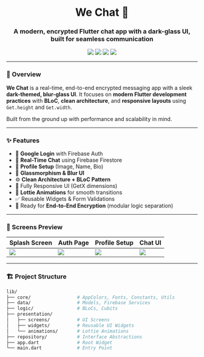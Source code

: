 <!-- We Chat README -->

<h1 align="center">We Chat 💬</h1>
<h3 align="center">A modern, encrypted Flutter chat app with a dark-glass UI, built for seamless communication</h3>

<p align="center">
  <img src="https://img.shields.io/badge/Flutter-%2302569B.svg?&logo=flutter&logoColor=white"/>
  <img src="https://img.shields.io/badge/Dart-%230175C2.svg?&logo=dart&logoColor=white"/>
  <img src="https://img.shields.io/badge/Architecture-Clean--BLoC-success"/>
  <img src="https://img.shields.io/badge/Status-In%20Progress-orange"/>
</p>

---

### 🧠 Overview

**We Chat** is a real-time, end-to-end encrypted messaging app with a sleek **dark-themed, blur-glass UI**. It focuses on **modern Flutter development practices** with **BLoC**, **clean architecture**, and **responsive layouts** using `Get.height` and `Get.width`.

Built from the ground up with performance and scalability in mind.

---

### ✨ Features

- 🔐 **Google Login** with Firebase Auth  
- 💬 **Real-Time Chat** using Firebase Firestore  
- 👤 **Profile Setup** (Image, Name, Bio)  
- 🧊 **Glassmorphism & Blur UI**  
- ⚙️ **Clean Architecture + BLoC Pattern**  
- 📱 Fully Responsive UI (GetX dimensions)  
- 🎨 **Lottie Animations** for smooth transitions  
- ✅ Reusable Widgets & Form Validations  
- 🔐 Ready for **End-to-End Encryption** (modular logic separation)

---

### 📸 Screens Preview

| Splash Screen | Auth Page | Profile Setup | Chat UI |
|---------------|-----------|----------------|---------|
| ![](screens/splash.png) | ![](screens/auth.png) | ![](screens/setup.png) | ![](screens/chat.png) |

---

### 🏗️ Project Structure

```bash
lib/
├── core/                 # AppColors, Fonts, Constants, Utils
├── data/                 # Models, Firebase Services
├── logic/                # BLoCs, Cubits
├── presentation/
│   ├── screens/          # UI Screens
│   ├── widgets/          # Reusable UI Widgets
│   └── animations/       # Lottie Animations
├── repository/           # Interface Abstractions
├── app.dart              # Root Widget
└── main.dart             # Entry Point
